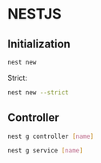 # NESTJS

## Initialization
```bash
nest new
```

Strict:
```bash
nest new --strict
```

## Controller
```bash
nest g controller [name]
```

```bash
nest g service [name]
```
